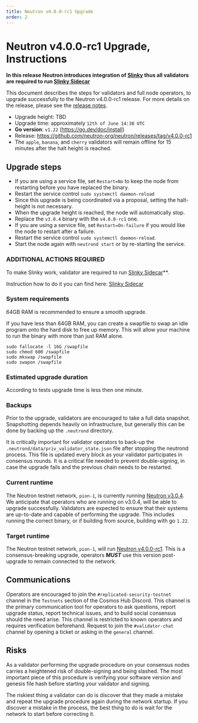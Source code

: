 ```yaml
---
title: Neutron v4.0.0-rc1 Upgrade
order: 2
---
```

<!-- markdown-link-check-disable -->

# Neutron v4.0.0-rc1 Upgrade, Instructions

**In this release Neutron introduces integration of [Slinky](https://docs.skip.money/slinky/overview) thus all validators are required to run [Slinky Sidecar](https://docs.skip.money/slinky/integrations/neutron/)**

This document describes the steps for validators and full node operators, to upgrade successfully to the Neutron v4.0.0-rc1 release. For more details on the release, please see the [release notes](https://github.com/neutron-org/neutron/releases/tag/v4.0.0-rc1).

* Upgrade height: TBD
* Upgrade time: approximately `12th of June 14:30 UTC`
* **Go version**: `v1.22` (https://go.dev/doc/install)
* Release: https://github.com/neutron-org/neutron/releases/tag/v4.0.0-rc1
* The `apple`, `banana`, and `cherry` validators will remain offline for 15 minutes after the halt height is reached.

## Upgrade steps

* If you are using a service file, set `Restart=No` to keep the node from restarting before you have replaced the binary.
* Restart the service control `sudo systemctl daemon-reload`
* Since this upgrade is being coordinated via a proposal, setting the halt-height is not necessary.
* When the upgrade height is reached, the node will automatically stop.
* Replace the `v3.0.4` binary with the `v4.0.0-rc1` one.
* If you are using a service file, set `Restart=On-failure` if you would like the node to restart after a failure.
* Restart the service control `sudo systemctl daemon-reload`.
* Start the node again with `neutrond start` or by re-starting the service.

### ADDITIONAL ACTIONS REQUIRED

To make Slinky work, validator are required to run [Slinky Sidecar](https://docs.skip.money/slinky/integrations/neutron/)**.

Instruction how to do it you can find here:
[Slinky Sidecar](https://docs.skip.money/slinky/integrations/neutron/)

### System requirements

64GB RAM is recommended to ensure a smooth upgrade.

If you have less than 64GB RAM, you can create a swapfile to swap an idle program onto the hard disk to free up memory. This will allow your machine to run the binary with more than just RAM alone.

```shell
sudo fallocate -l 16G /swapfile
sudo chmod 600 /swapfile
sudo mkswap /swapfile
sudo swapon /swapfile
```

### Estimated upgrade duration

According to tests upgrade time is less then one minute.

### Backups

Prior to the upgrade, validators are encouraged to take a full data snapshot. Snapshotting depends heavily on infrastructure, but generally this can be done by backing up the `.neutrond` directory.

It is critically important for validator operators to back-up the `.neutrond/data/priv_validator_state.json` file after stopping the neutrond process. This file is updated every block as your validator participates in consensus rounds. It is a critical file needed to prevent double-signing, in case the upgrade fails and the previous chain needs to be restarted.

### Current runtime

The Neutron testnet network, `pion-1`, is currently running [Neutron v3.0.4](https://github.com/neutron-org/neutron/releases/tag/v3.0.4). We anticipate that operators who are running on v3.0.4, will be able to upgrade successfully. Validators are expected to ensure that their systems are up-to-date and capable of performing the upgrade. This includes running the correct binary, or if building from source, building with go `1.22`.

### Target runtime

The Neutron testnet network, `pion-1`, will run [Neutron v4.0.0-rc1](https://github.com/neutron-org/neutron/releases/tag/v4.0.0-rc1). This is a consensus-breaking upgrade, operators _**MUST**_ use this version post-upgrade to remain connected to the network.

## Communications

Operators are encouraged to join the `#replicated-security-testnet` channel in the `Testnets` section of the Cosmos Hub Discord. This channel is the primary communication tool for operators to ask questions, report upgrade status, report technical issues, and to build social consensus should the need arise. This channel is restricted to known operators and requires verification beforehand. Request to join the `#validator-chat` channel by opening a ticket or asking in the `general` channel.

## Risks

As a validator performing the upgrade procedure on your consensus nodes carries a heightened risk of double-signing and being slashed. The most important piece of this procedure is verifying your software version and genesis file hash before starting your validator and signing.

The riskiest thing a validator can do is discover that they made a mistake and repeat the upgrade procedure again during the network startup. If you discover a mistake in the process, the best thing to do is wait for the network to start before correcting it.

<!-- markdown-link-check-enable -->

